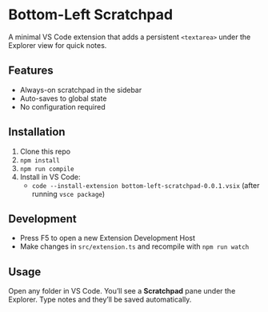 # Bottom-Left Scratchpad

A minimal VS Code extension that adds a persistent `<textarea>` under the Explorer view for quick notes.

## Features
- Always-on scratchpad in the sidebar
- Auto-saves to global state
- No configuration required

## Installation

1. Clone this repo
2. `npm install`
3. `npm run compile`
4. Install in VS Code:
   - `code --install-extension bottom-left-scratchpad-0.0.1.vsix` (after running `vsce package`)

## Development

- Press F5 to open a new Extension Development Host
- Make changes in `src/extension.ts` and recompile with `npm run watch`

## Usage

Open any folder in VS Code. You’ll see a **Scratchpad** pane under the Explorer. Type notes and they’ll be saved automatically.
